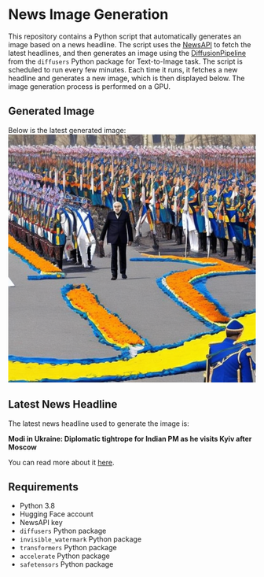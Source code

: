 # News Image Generation
This repository contains a Python script that automatically generates an image based on a news headline. The script uses the [NewsAPI](https://newsapi.org/) to fetch the latest headlines, and then generates an image using the [DiffusionPipeline](https://github.com/huggingface/diffusers) from the `diffusers` Python package for Text-to-Image task.
The script is scheduled to run every few minutes. Each time it runs, it fetches a new headline and generates a new image, which is then displayed below. The image generation process is performed on a GPU.

## Generated Image
Below is the latest generated image:
![Generated Image](image.png)

## Latest News Headline
The latest news headline used to generate the image is:

**Modi in Ukraine: Diplomatic tightrope for Indian PM as he visits Kyiv after Moscow**

You can read more about it [here](https://news.google.com/rss/articles/CBMiWkFVX3lxTE5xcThBLVJ3TkdaMjBNc2gzM0w0T0FjZk95U1ZwYWFWaXlsODBZbkpUWVRNTTJTZFhYTW15Qkx0ME5SaE54Q1QxZi1ySzZFLTQ2a2M0ZFE2bHBmd9IBX0FVX3lxTE8zMlpvenU2U01sNTBXYXV2LUhCcjJkVXE1XzhldlZkQzJJdC1EZ1E0NmVUZnBsTUZXZWFwTURvYXdVV1dqT3UyWGlycTUxWXYwa0dfYWlvcHFHbjhBY3Rr?oc=5).

## Requirements
- Python 3.8
- Hugging Face account
- NewsAPI key
- `diffusers` Python package
- `invisible_watermark` Python package
- `transformers` Python package
- `accelerate` Python package
- `safetensors` Python package
